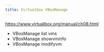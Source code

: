 ```yaml
---
title: Virtualbox VBoxManage
---
```



https://www.virtualbox.org/manual/ch08.html

- VBoxManage list vms
- VBoxManage showvminfo
- VBoxManage modifyvm
